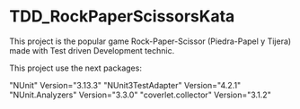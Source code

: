 # TDD_RockPaperScissorsKata

This project is the popular game Rock-Paper-Scissor (Piedra-Papel y Tijera) made with Test driven Development technic.

This project use the next packages:

"NUnit" Version="3.13.3"
"NUnit3TestAdapter" Version="4.2.1"
"NUnit.Analyzers" Version="3.3.0"
"coverlet.collector" Version="3.1.2"


